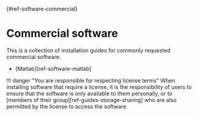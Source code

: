 [](){#ref-software-commercial}
# Commercial software

This is a collection of installation guides for commonly requested commercial software.

* [Matlab][ref-software-matlab]

!!! danger "You are responsible for respecting license terms"
    When installing software that require a license, it is the responsibility of users to ensure that the software is only available to them personally, or to [members of their group][ref-guides-storage-sharing] who are also permitted by the license to access the software.



